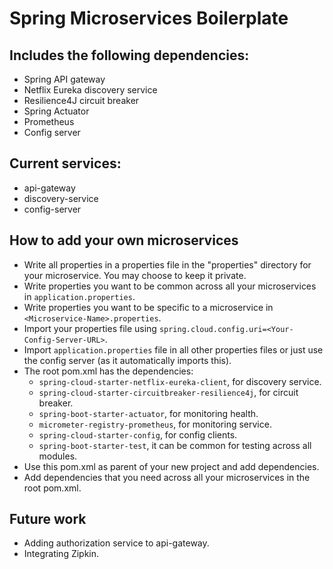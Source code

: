 # Spring Microservices Boilerplate
## Includes the following dependencies:
- Spring API gateway
- Netflix Eureka discovery service
- Resilience4J circuit breaker
- Spring Actuator
- Prometheus
- Config server
## Current services:
- api-gateway
- discovery-service
- config-server
## How to add your own microservices
- Write all properties in a properties file in the "properties" directory for your microservice. You may choose to keep it private.
- Write properties you want to be common across all your microservices in ```application.properties```.
- Write properties you want to be specific to a microservice in ```<Microservice-Name>.properties```.
- Import your properties file using ```spring.cloud.config.uri=<Your-Config-Server-URL>```.
- Import ```application.properties``` file in all other properties files or just use the config server (as it automatically imports this).
- The root pom.xml has the dependencies:
  - ```spring-cloud-starter-netflix-eureka-client```, for discovery service.
  - ```spring-cloud-starter-circuitbreaker-resilience4j```, for circuit breaker.
  - ```spring-boot-starter-actuator```, for monitoring health.
  - ```micrometer-registry-prometheus```, for monitoring service.
  - ```spring-cloud-starter-config```, for config clients.
  - ```spring-boot-starter-test```, it can be common for testing across all modules.
- Use this pom.xml as parent of your new project and add dependencies.
- Add dependencies that you need across all your microservices in the root pom.xml.

## Future work
- Adding authorization service to api-gateway.
- Integrating Zipkin.
